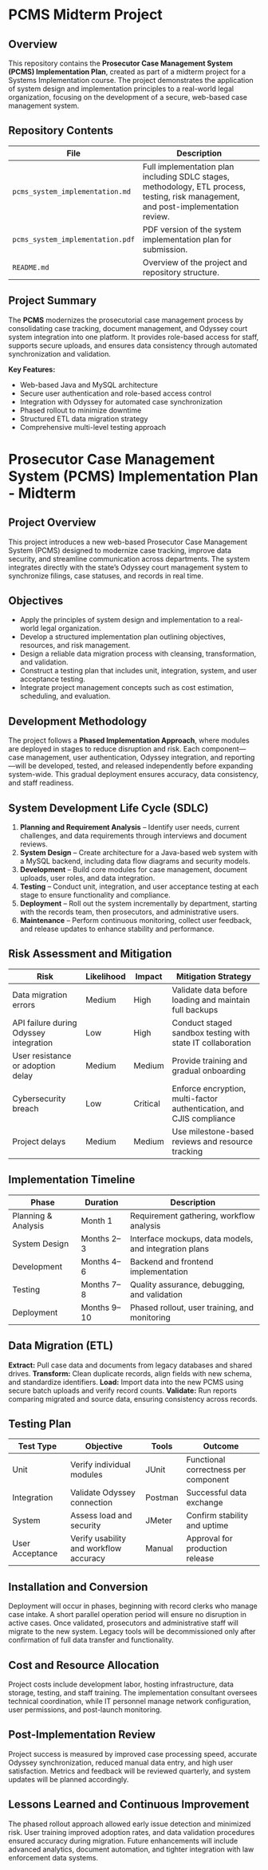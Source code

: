 # PCMS Midterm Project

## Overview

This repository contains the **Prosecutor Case Management System (PCMS) Implementation Plan**, created as part of a midterm project for a Systems Implementation course. The project demonstrates the application of system design and implementation principles to a real-world legal organization, focusing on the development of a secure, web-based case management system.

## Repository Contents

| File                             | Description                                                                                                                         |
| -------------------------------- | ----------------------------------------------------------------------------------------------------------------------------------- |
| `pcms_system_implementation.md`  | Full implementation plan including SDLC stages, methodology, ETL process, testing, risk management, and post-implementation review. |
| `pcms_system_implementation.pdf` | PDF version of the system implementation plan for submission.                                                                       |
| `README.md`                      | Overview of the project and repository structure.                                                                                   |

## Project Summary

The **PCMS** modernizes the prosecutorial case management process by consolidating case tracking, document management, and Odyssey court system integration into one platform. It provides role-based access for staff, supports secure uploads, and ensures data consistency through automated synchronization and validation.

**Key Features:**

* Web-based Java and MySQL architecture
* Secure user authentication and role-based access control
* Integration with Odyssey for automated case synchronization
* Phased rollout to minimize downtime
* Structured ETL data migration strategy
* Comprehensive multi-level testing approach


# Prosecutor Case Management System (PCMS) Implementation Plan - Midterm

## Project Overview

This project introduces a new web-based Prosecutor Case Management System (PCMS) designed to modernize case tracking, improve data security, and streamline communication across departments. The system integrates directly with the state’s Odyssey court management system to synchronize filings, case statuses, and records in real time.

## Objectives

* Apply the principles of system design and implementation to a real-world legal organization.
* Develop a structured implementation plan outlining objectives, resources, and risk management.
* Design a reliable data migration process with cleansing, transformation, and validation.
* Construct a testing plan that includes unit, integration, system, and user acceptance testing.
* Integrate project management concepts such as cost estimation, scheduling, and evaluation.

## Development Methodology

The project follows a **Phased Implementation Approach**, where modules are deployed in stages to reduce disruption and risk. Each component—case management, user authentication, Odyssey integration, and reporting—will be developed, tested, and released independently before expanding system-wide. This gradual deployment ensures accuracy, data consistency, and staff readiness.

## System Development Life Cycle (SDLC)

1. **Planning and Requirement Analysis** – Identify user needs, current challenges, and data requirements through interviews and document reviews.
2. **System Design** – Create architecture for a Java-based web system with a MySQL backend, including data flow diagrams and security models.
3. **Development** – Build core modules for case management, document uploads, user roles, and data integration.
4. **Testing** – Conduct unit, integration, and user acceptance testing at each stage to ensure functionality and compliance.
5. **Deployment** – Roll out the system incrementally by department, starting with the records team, then prosecutors, and administrative users.
6. **Maintenance** – Perform continuous monitoring, collect user feedback, and release updates to enhance stability and performance.

## Risk Assessment and Mitigation

| Risk                                   | Likelihood | Impact   | Mitigation Strategy                                                  |
| -------------------------------------- | ---------- | -------- | -------------------------------------------------------------------- |
| Data migration errors                  | Medium     | High     | Validate data before loading and maintain full backups               |
| API failure during Odyssey integration | Low        | High     | Conduct staged sandbox testing with state IT collaboration           |
| User resistance or adoption delay      | Medium     | Medium   | Provide training and gradual onboarding                              |
| Cybersecurity breach                   | Low        | Critical | Enforce encryption, multi-factor authentication, and CJIS compliance |
| Project delays                         | Medium     | Medium   | Use milestone-based reviews and resource tracking                    |

## Implementation Timeline

| Phase               | Duration    | Description                                           |
| ------------------- | ----------- | ----------------------------------------------------- |
| Planning & Analysis | Month 1     | Requirement gathering, workflow analysis              |
| System Design       | Months 2–3  | Interface mockups, data models, and integration plans |
| Development         | Months 4–6  | Backend and frontend implementation                   |
| Testing             | Months 7–8  | Quality assurance, debugging, and validation          |
| Deployment          | Months 9–10 | Phased rollout, user training, and monitoring         |

## Data Migration (ETL)

**Extract:** Pull case data and documents from legacy databases and shared drives.
**Transform:** Clean duplicate records, align fields with new schema, and standardize identifiers.
**Load:** Import data into the new PCMS using secure batch uploads and verify record counts.
**Validate:** Run reports comparing migrated and source data, ensuring consistency across records.

## Testing Plan

| Test Type       | Objective                              | Tools   | Outcome                              |
| --------------- | -------------------------------------- | ------- | ------------------------------------ |
| Unit            | Verify individual modules              | JUnit   | Functional correctness per component |
| Integration     | Validate Odyssey connection            | Postman | Successful data exchange             |
| System          | Assess load and security               | JMeter  | Confirm stability and uptime         |
| User Acceptance | Verify usability and workflow accuracy | Manual  | Approval for production release      |

## Installation and Conversion

Deployment will occur in phases, beginning with record clerks who manage case intake. A short parallel operation period will ensure no disruption in active cases. Once validated, prosecutors and administrative staff will migrate to the new system. Legacy tools will be decommissioned only after confirmation of full data transfer and functionality.

## Cost and Resource Allocation

Project costs include development labor, hosting infrastructure, data storage, testing, and staff training. The implementation consultant oversees technical coordination, while IT personnel manage network configuration, user permissions, and post-launch monitoring.

## Post-Implementation Review

Project success is measured by improved case processing speed, accurate Odyssey synchronization, reduced manual data entry, and high user satisfaction. Metrics and feedback will be reviewed quarterly, and system updates will be planned accordingly.

## Lessons Learned and Continuous Improvement

The phased rollout approach allowed early issue detection and minimized risk. User training improved adoption rates, and data validation procedures ensured accuracy during migration. Future enhancements will include advanced analytics, document automation, and tighter integration with law enforcement data systems.

